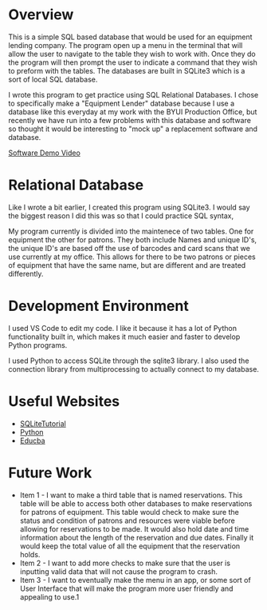 # Overview

This is a simple SQL based database that would be used for an equipment lending company. The program open up a menu in the terminal that will allow 
the user to navigate to the table they wish to work with. Once they do the program will then prompt the user to indicate a command that they wish to preform with the tables. The databases are built in SQLite3 which is a sort of local SQL database.

I wrote this program to get practice using SQL Relational Databases. I chose to specifically make a "Equipment Lender" database because I use a 
database like this everyday at my work with the BYUI Production Office, but recently we have run into a few problems with this database and software
so thought it would be interesting to "mock up" a replacement software and database. 

[Software Demo Video](https://youtu.be/cvBuPgGyoDw)

# Relational Database

Like I wrote a bit earlier, I created this program using SQLite3. I would say the biggest reason I did this was so that I could practice SQL syntax, 

My program currently is divided into the maintenece of two tables. One for equipment the other for patrons. They both include Names and unique ID's, 
the unique ID's are based off the use of barcodes and card scans that we use currently at my office. This allows for there to be two patrons or pieces of equipment that have the same name, but are different and are treated differently.

# Development Environment

I used VS Code to edit my code. I like it because it has a lot of Python functionality built in, which makes it much easier and faster to develop Python programs.

I used Python to access SQLite through the sqlite3 library. I also used the connection library from multiprocessing to actually connect to my database.

# Useful Websites

* [SQLiteTutorial](https://www.sqlitetutorial.net/)
* [Python](https://docs.python.org/3.8/library/sqlite3.html)
* [Educba](https://www.educba.com/sqlite-sum/)

# Future Work

* Item 1 - I want to make a third table that is named reservations. This table will be able to access both other databases to make reservations for patrons of equipment. This table would check to make sure the status and condition of patrons and resources were viable before allowing for reservations to be made. It would also hold date and time information about the length of the reservation and due dates. Finally it would keep the total value of all the equipment that the reservation holds.
* Item 2 - I want to add more checks to make sure that the user is inputting valid data that will not cause the program to crash.
* Item 3 - I want to eventually make the menu in an app, or some sort of User Interface that will make the program more user friendly and appealing to use.1